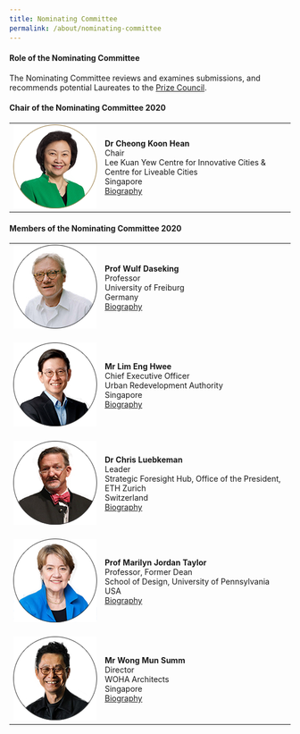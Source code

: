 ```yaml
---
title: Nominating Committee
permalink: /about/nominating-committee
---
```


#### **Role of the Nominating Committee**

The Nominating Committee reviews and examines submissions, and recommends potential Laureates to the [Prize Council](/about/prize-council/).

#### **Chair of the Nominating Committee 2020**

<table style="width: 100%;" border="0" cellpadding="10">
<tbody>
<tr>
<td style="width: 150px;"><img src="/images/jury/cheong-koon-hean.png" alt="Cheong Koon Hean" /></td>
<td><strong>Dr Cheong Koon Hean</strong><br />Chair<br />Lee Kuan Yew Centre for Innovative Cities & Centre for Liveable Cities<br />Singapore<br><a href="/about/prize-jury/nominating-committee/cheong-koon-hean/">Biography</a></td>
</tr>
</tbody>
</table>

#### **Members of the Nominating Committee 2020**

<table style="width: 100%;" border="0" cellpadding="10">
<tbody>
<tr>
<td style="width: 150px;"><img src="/images/jury/wulf-daseking.png" alt="Wulf Daseking" /><br></td>
<td><strong>Prof Wulf Daseking</strong><br />Professor<br />University of Freiburg<br />Germany<br><a href="/about/prize-jury/nominating-committee/wulf-daseking/">Biography</a></td>
</tr>
<tr>
<td><br><img src="/images/jury/lim-eng-hwee.png" alt="Lim Eng Hwee" /><br></td>
<td><br><strong>Mr Lim Eng Hwee</strong><br />Chief Executive Officer<br />Urban Redevelopment Authority<br />Singapore<br><a href="/about/prize-jury/nominating-committee/lim-eng-hwee/">Biography</a></td>
</tr>
<tr>
<td><br><img src="/images/jury/chris-luebkeman.png" alt="Chris Luebkeman" /><br></td>
<td><br><strong>Dr Chris Luebkeman</strong><br />Leader<br />Strategic Foresight Hub, Office of the President, ETH Zurich<br />Switzerland<br><a href="/about/prize-jury/nominating-committee/chris-luebkeman/">Biography</a></td>
</tr>
<tr>
<td><br><img src="/images/jury/marilyn-taylor.png" alt="Marilyn Taylor" /><br></td>
<td><br><strong>Prof Marilyn Jordan Taylor</strong><br />Professor, Former Dean<br />School of Design, University of Pennsylvania<br />USA<br><a href="/about/prize-jury/nominating-committee/marilyn-taylor/">Biography</a></td>
</tr>
<tr>
<td><br><img src="/images/jury/wong-mun-summ.png" alt="Wong Mun Summ" /><br></td>
<td><br><strong>Mr Wong Mun Summ</strong><br />Director<br />WOHA Architects<br />Singapore<br><a href="/about/prize-jury/nominating-committee/wong-mun-summ/">Biography</a></td>
</tr>
</tbody>
</table>
